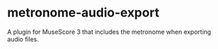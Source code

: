 # metronome-audio-export
A plugin for MuseScore 3 that includes the metronome when exporting audio files.
